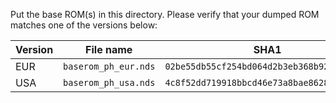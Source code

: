 Put the base ROM(s) in this directory. Please verify that your dumped ROM matches one of the versions below:

| Version | File name            | SHA1                                       | 
| ------- | -------------------- | ------------------------------------------ |
| EUR     | `baserom_ph_eur.nds` | `02be55db55cf254bd064d2b3eb368b92a5b4156d` |
| USA     | `baserom_ph_usa.nds` | `4c8f52dd719918bbcd46e73a8bae8628139c1b85` |
